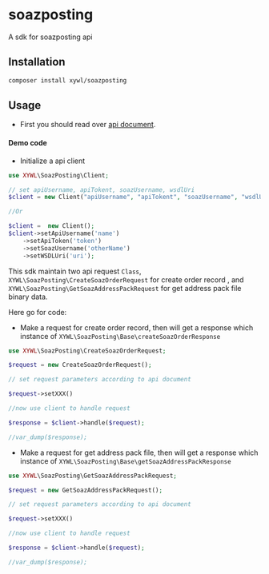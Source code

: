 # soazposting
A sdk for soazposting api

## Installation

```bash
composer install xywl/soazposting
```

## Usage

* First you should read over [api document](https://www.ec-ship.hk/API-portal/Speedpost_API_Specification.pdf).

#### Demo code

* Initialize a api client
```php
use XYWL\SoazPosting\Client;

// set apiUsername, apiTokent, soazUsername, wsdlUri
$client = new Client("apiUsername", "apiTokent", "soazUsername", "wsdlUri");

//Or

$client =  new Client();
$client->setApiUsername('name')
    ->setApiToken('token')
    ->setSoazUsername('otherName')
    ->setWSDLUri('uri');
```

This sdk maintain two api request `Class`, `XYWL\SoazPosting\CreateSoazOrderRequest` for create order record , and `XYWL\SoazPosting\GetSoazAddressPackRequest` for get address pack file binary data.

Here go for code:

* Make a request for create order record, then will get a response which instance of `XYWL\SoazPosting\Base\createSoazOrderResponse`
```php
use XYWL\SoazPosting\CreateSoazOrderRequest;

$request = new CreateSoazOrderRequest();

// set request parameters according to api document

$request->setXXX()

//now use client to handle request

$response = $client->handle($request);

//var_dump($response);

```

* Make a request for get address pack file, then will get a response which instance of `XYWL\SoazPosting\Base\getSoazAddressPackResponse`
```php
use XYWL\SoazPosting\GetSoazAddressPackRequest;

$request = new GetSoazAddressPackRequest();

// set request parameters according to api document

$request->setXXX()

//now use client to handle request

$response = $client->handle($request);

//var_dump($response);

```
